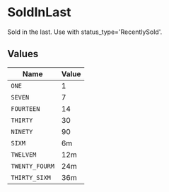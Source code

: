 # SoldInLast

Sold in the last. Use with status_type='RecentlySold'.



## Values

| Name           | Value          |
| -------------- | -------------- |
| `ONE`          | 1              |
| `SEVEN`        | 7              |
| `FOURTEEN`     | 14             |
| `THIRTY`       | 30             |
| `NINETY`       | 90             |
| `SIXM`         | 6m             |
| `TWELVEM`      | 12m            |
| `TWENTY_FOURM` | 24m            |
| `THIRTY_SIXM`  | 36m            |